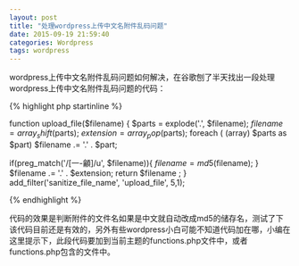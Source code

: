 ```yaml
---
layout: post
title: "处理wordpress上传中文名附件乱码问题"
date: 2015-09-19 21:59:40
categories: Wordpress
tags: wordpress
---
```


wordpress上传中文名附件乱码问题如何解决，在谷歌刨了半天找出一段处理wordpress上传中文名附件乱码问题的代码：

{% highlight php startinline %} 

function upload_file($filename) {
$parts = explode('.', $filename);
$filename = array_shift($parts);
$extension = array_pop($parts);
foreach ( (array) $parts as $part)
$filename .= '.' . $part;
 
if(preg_match('/[一-龥]/u', $filename)){
$filename = md5($filename);
}
$filename .= '.' . $extension;
return $filename ;
}
add_filter('sanitize_file_name', 'upload_file', 5,1);

{% endhighlight %}

代码的效果是判断附件的文件名如果是中文就自动改成md5的储存名，测试了下该代码目前还是有效的，另外有些wordpress小白可能不知道代码加在哪，小编在这里提示下，此段代码要加到当前主题的functions.php文件中，或者functions.php包含的文件中。
